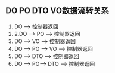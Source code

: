 ## DO PO DTO VO数据流转关系
1. DO --> 控制器返回 
2. 2.DO --> PO --> 控制器返回
3. DO --> VO --> 控制器返回
4. DO --> PO --> VO --> 控制器返回
5. DO --> DTO --> 控制器返回
6. DO --> PO--> DTO --> 控制器返回